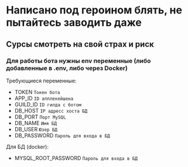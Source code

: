 # Написано под героином блять, не пытайтесь заводить даже

## Сурсы смотреть на свой страх и риск

### Для работы бота нужны env переменные (либо добавленные в .env, либо через Docker)

Требующиеся переменные:

- TOKEN `Токен бота`
- APP_ID `ID апплекейшена`
- GUILD_ID `ID гилда с ботом`
- DB_HOST `IP адресс хоста БД`
- DB_PORT `Порт MySQL`
- DB_NAME `Имя БД`
- DB_USER `Юзер БД`
- DB_PASSWORD `Пароль для входа в БД`

Для БД (docker):

- MYSQL_ROOT_PASSWORD `Пароль для входа в БД`
